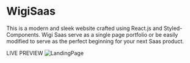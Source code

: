 # WigiSaas


This is a modern and sleek website crafted using React.js and Styled-Components. Wigi Saas serve as a single page portfolio or be easily modified to serve as the perfect beginning for your next Saas product.



LIVE PREVIEW 
![LandingPage](https://user-images.githubusercontent.com/54145202/115663317-3ce3f300-a338-11eb-89bd-14deaee76a95.png)

